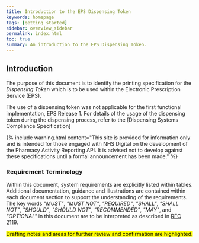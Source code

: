 ```yaml
---
title: Introduction to the EPS Dispensing Token
keywords: homepage
tags: [getting_started]
sidebar: overview_sidebar
permalink: index.html
toc: true
summary: An introduction to the EPS Dispensing Token.
---
```


## Introduction ##

The purpose of this document is to identify the printing specification for the *Dispensing Token* which is to be used within the Electronic Prescription Service (EPS).

The use of a dispensing token was not applicable for the first functional implementation, EPS Release 1. For details of the usage of the dispensing token during the dispensing process, refer to the  [Dispensing Systems Compliance Specification]


{% include warning.html content="This site is provided for information only and is intended for those engaged with NHS Digital on the development of the Pharmacy Activity Reporting API. It is advised not to develop against these specifications until a formal announcement has been made." %}

### Requirement Terminology ###
Within this document, system requirements are explicitly listed within tables. Additional documentation, guidance and illustrations are contained within each document section to support the understanding of the requirements.
The key words _"MUST"_, _"MUST NOT"_, _"REQUIRED"_, _"SHALL"_, _"SHALL NOT"_, _"SHOULD"_, _"SHOULD NOT"_, _"RECOMMENDED"_, _"MAY"_, and _"OPTIONAL"_ in this document are to be interpreted as described in [RFC 2119](https://www.ietf.org/rfc/rfc2119.txt).

<mark>Drafting notes and areas for further review and confirmation are highlighted.</mark>
